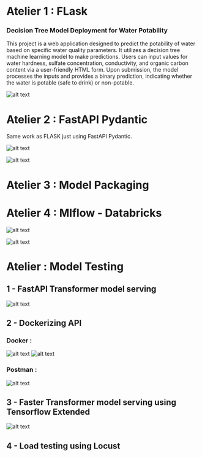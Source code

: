 # Atelier 1 : FLask

### Decision Tree Model Deployment for Water Potability

This project is a web application designed to predict the potability of water based on specific water quality parameters. It utilizes a decision tree machine learning model to make predictions. Users can input values for water hardness, sulfate concentration, conductivity, and organic carbon content via a user-friendly HTML form. Upon submission, the model processes the inputs and provides a binary prediction, indicating whether the water is potable (safe to drink) or non-potable.

![alt text](image.jpg)

# Atelier 2 : FastAPI Pydantic

Same work as FLASK just using FastAPI Pydantic.

![alt text](fapi1.png)

![alt text](fapi2.png)
# Atelier 3 : Model Packaging

# Atelier 4 : Mlflow - Databricks
![alt text](screenshots/databricks1.png)

![alt text](screenshots/databricks2.png)

# Atelier : Model Testing

## 1 - FastAPI Transformer model serving

![alt text](screenshots/fastapitest.png)

## 2 - Dockerizing API

### Docker :
![alt text](screenshots/docker.png)
![alt text](screenshots/Dockerizing.png)

### Postman :

![alt text](screenshots/postmantest.png)

## 3 - Faster Transformer model serving using Tensorflow Extended

![alt text](screenshots/transformers.png)

## 4 - Load testing using Locust
